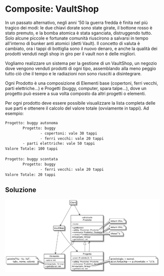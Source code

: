 # Composite: VaultShop

In un passato alternativo, negli anni '50 la guerra fredda è finita nel più tragico dei modi: le due chiavi dorate sono state girate, il bottone rosso è stato premuto, e la bomba atomica è stata sganciata, distruggendo tutto. Solo alcune piccole e fortunate comunità riuscirono a salvarsi in tempo all'interno di bunker anti atomici (detti Vault). Il concetto di valuta è cambiato, ora i tappi di bottiglia sono il nuovo denaro, e anche la qualità dei prodotti venduti negli shop in giro per il vault non è delle migliori.

Vogliamo realizzare un sistema per la gestione di un VaultShop, un negozio dove vengono venduti prodotti di ogni tipo, assemblando alla meno peggio tutto ciò che il tempo e le radiazioni non sono riusciti a disintegrare.

Ogni Prodotto è una composizione di Elementi base (copertoni, ferri vecchi, parti elettriche...) e Progetti (buggy, computer, spara talpe...), dove un progetto può essere a sua volta composto da altri progetti o elementi.

Per ogni prodotto deve essere possibile visualizzare la lista completa delle sue parti e ottenere il calcolo del valore totale (ovviamente in tappi). Ad esempio:

```bash
Progetto: buggy autonoma
        Progetto: buggy
                - copertoni: vale 30 tappi
                - ferri vecchi: vale 20 tappi
        - parti elettriche: vale 50 tappi
Valore Totale: 100 tappi

Progetto: buggy scontata
        Progetto: buggy
                - ferri vecchi: vale 20 tappi
Valore Totale: 20 tappi
```

## Soluzione
![Diagramma delle classi](uml/class_diagram.png)
